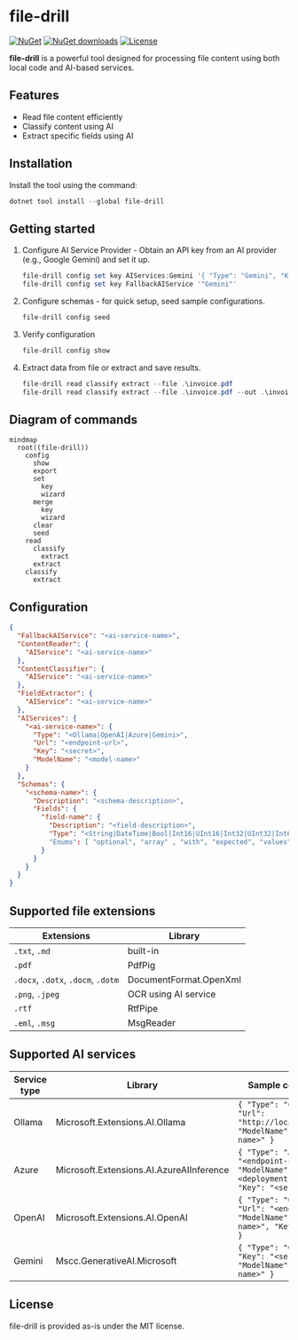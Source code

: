 # file-drill

[![NuGet](https://img.shields.io/nuget/v/file-drill.svg)](https://www.nuget.org/packages/file-drill)
[![NuGet downloads](https://img.shields.io/nuget/dt/file-drill.svg)](https://www.nuget.org/packages/file-drill)
[![License](https://img.shields.io/badge/license-MIT-green.svg)](https://github.com/danielklecha/SharpIppNext/blob/master/LICENSE.txt)

**file-drill** is a powerful tool designed for processing file content using both local code and AI-based services.

## Features

- Read file content efficiently
- Classify content using AI
- Extract specific fields using AI

## Installation

Install the tool using the command:

```powershell
dotnet tool install --global file-drill
```

## Getting started

1. Configure AI Service Provider - Obtain an API key from an AI provider (e.g., Google Gemini) and set it up.

    ```powershell
    file-drill config set key AIServices:Gemini '{ "Type": "Gemini", "Key": "<secret>", "ModelName": "<model-name>" }'
    file-drill config set key FallbackAIService '"Gemini"'
    ```

2. Configure schemas - for quick setup, seed sample configurations.

    ```powershell
    file-drill config seed
    ```

3. Verify configuration

    ```powershell
    file-drill config show
    ```

4. Extract data from file or extract and save results.

    ```powershell
    file-drill read classify extract --file .\invoice.pdf
    file-drill read classify extract --file .\invoice.pdf --out .\invoice.json
    ```

## Diagram of commands

```mermaid
mindmap
  root((file-drill))
    config
      show
      export
      set
        key
        wizard
      merge
        key
        wizard
      clear
      seed
    read
      classify
        extract
      extract
    classify
      extract
```

## Configuration

```json
{
  "FallbackAIService": "<ai-service-name>",
  "ContentReader": {
    "AIService": "<ai-service-name>"
  },
  "ContentClassifier": {
    "AIService": "<ai-service-name>"
  },
  "FieldExtractor": {
    "AIService": "<ai-service-name>"
  },
  "AIServices": {
    "<ai-service-name>": {
      "Type": "<Ollama|OpenAI|Azure|Gemini>",
      "Url": "<endpoint-url>",
      "Key": "<secret>",
      "ModelName": "<model-name>"
    }
  },
  "Schemas": {
    "<schema-name>": {
      "Description": "<schema-description>",
      "Fields": {
        "field-name": {
          "Description": "<field-description>",
          "Type": "<String|DateTime|Bool|Int16|UInt16|Int32|UInt32|Int64|UInt64|Float|Double|Decimal>"
          "Enums": [ "optional", "array" , "with", "expected", "values" ]
        }
      }
    }
  }
}
```

## Supported file extensions

| Extensions | Library |
|---|---|
| `.txt`, `.md` | built-in |
| `.pdf` | PdfPig |
| `.docx`, `.dotx`, `.docm`, `.dotm` | DocumentFormat.OpenXml |
| `.png`, `.jpeg` | OCR using AI service |
| `.rtf` | RtfPipe |
| `.eml`, `.msg` | MsgReader |

## Supported AI services

| Service type | Library | Sample configuration |
|---|---|---|
| Ollama | Microsoft.Extensions.AI.Ollama | `{ "Type": "Ollama", "Url": "http://localhost:11434", "ModelName": "<model-name>" }` |
| Azure | Microsoft.Extensions.AI.AzureAIInference | `{ "Type": "Azure", "Url": "<endpoint-url>", "ModelName": "<deployment-name>", "Key": "<secret>" }` |
| OpenAI | Microsoft.Extensions.AI.OpenAI | `{ "Type": "OpenAI", "Url": "<endpoint-url>", "ModelName": "<model-name>", "Key": "<secret>" }` |
| Gemini | Mscc.GenerativeAI.Microsoft | `{ "Type": "Gemini", "Key": "<secret>", "ModelName": "<model-name>" }` |

## License

file-drill is provided as-is under the MIT license.
